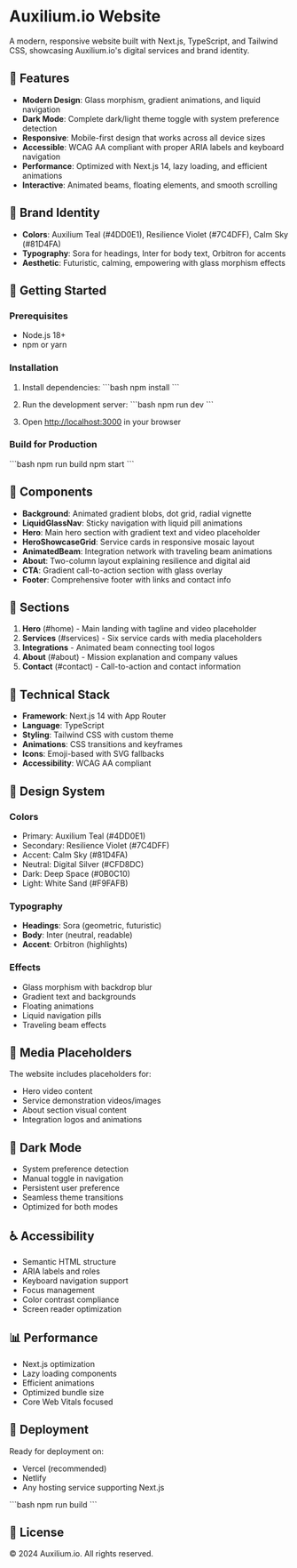 # Auxilium.io Website

A modern, responsive website built with Next.js, TypeScript, and Tailwind CSS, showcasing Auxilium.io's digital services and brand identity.

## 🌟 Features

- **Modern Design**: Glass morphism, gradient animations, and liquid navigation
- **Dark Mode**: Complete dark/light theme toggle with system preference detection
- **Responsive**: Mobile-first design that works across all device sizes
- **Accessible**: WCAG AA compliant with proper ARIA labels and keyboard navigation
- **Performance**: Optimized with Next.js 14, lazy loading, and efficient animations
- **Interactive**: Animated beams, floating elements, and smooth scrolling

## 🎨 Brand Identity

- **Colors**: Auxilium Teal (#4DD0E1), Resilience Violet (#7C4DFF), Calm Sky (#81D4FA)
- **Typography**: Sora for headings, Inter for body text, Orbitron for accents
- **Aesthetic**: Futuristic, calming, empowering with glass morphism effects

## 🚀 Getting Started

### Prerequisites
- Node.js 18+ 
- npm or yarn

### Installation

1. Install dependencies:
\`\`\`bash
npm install
\`\`\`

2. Run the development server:
\`\`\`bash
npm run dev
\`\`\`

3. Open [http://localhost:3000](http://localhost:3000) in your browser

### Build for Production

\`\`\`bash
npm run build
npm start
\`\`\`

## 📱 Components

- **Background**: Animated gradient blobs, dot grid, radial vignette
- **LiquidGlassNav**: Sticky navigation with liquid pill animations
- **Hero**: Main hero section with gradient text and video placeholder
- **HeroShowcaseGrid**: Service cards in responsive mosaic layout
- **AnimatedBeam**: Integration network with traveling beam animations
- **About**: Two-column layout explaining resilience and digital aid
- **CTA**: Gradient call-to-action section with glass overlay
- **Footer**: Comprehensive footer with links and contact info

## 🎯 Sections

1. **Hero** (#home) - Main landing with tagline and video placeholder
2. **Services** (#services) - Six service cards with media placeholders
3. **Integrations** - Animated beam connecting tool logos
4. **About** (#about) - Mission explanation and company values
5. **Contact** (#contact) - Call-to-action and contact information

## 📐 Technical Stack

- **Framework**: Next.js 14 with App Router
- **Language**: TypeScript
- **Styling**: Tailwind CSS with custom theme
- **Animations**: CSS transitions and keyframes
- **Icons**: Emoji-based with SVG fallbacks
- **Accessibility**: WCAG AA compliant

## 🎨 Design System

### Colors
- Primary: Auxilium Teal (#4DD0E1)
- Secondary: Resilience Violet (#7C4DFF)  
- Accent: Calm Sky (#81D4FA)
- Neutral: Digital Silver (#CFD8DC)
- Dark: Deep Space (#0B0C10)
- Light: White Sand (#F9FAFB)

### Typography
- **Headings**: Sora (geometric, futuristic)
- **Body**: Inter (neutral, readable)
- **Accent**: Orbitron (highlights)

### Effects
- Glass morphism with backdrop blur
- Gradient text and backgrounds
- Floating animations
- Liquid navigation pills
- Traveling beam effects

## 📱 Media Placeholders

The website includes placeholders for:
- Hero video content
- Service demonstration videos/images
- About section visual content
- Integration logos and animations

## 🌙 Dark Mode

- System preference detection
- Manual toggle in navigation
- Persistent user preference
- Seamless theme transitions
- Optimized for both modes

## ♿ Accessibility

- Semantic HTML structure
- ARIA labels and roles
- Keyboard navigation support
- Focus management
- Color contrast compliance
- Screen reader optimization

## 📊 Performance

- Next.js optimization
- Lazy loading components
- Efficient animations
- Optimized bundle size
- Core Web Vitals focused

## 🚀 Deployment

Ready for deployment on:
- Vercel (recommended)
- Netlify
- Any hosting service supporting Next.js

\`\`\`bash
npm run build
\`\`\`

## 📄 License

© 2024 Auxilium.io. All rights reserved.